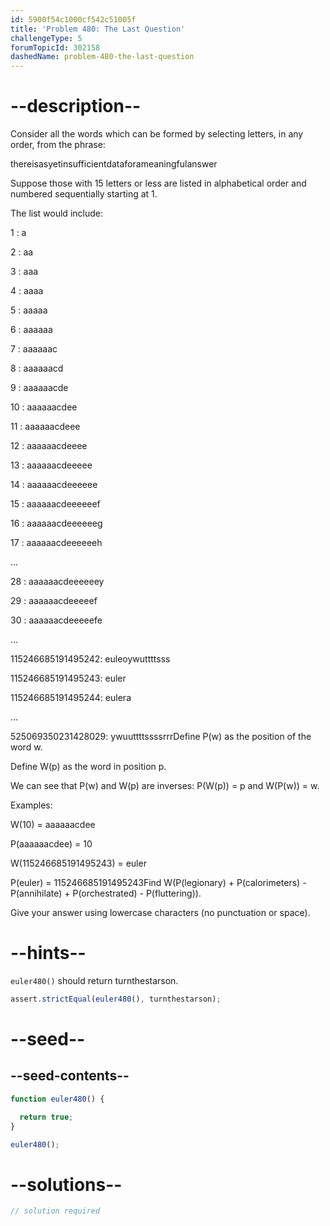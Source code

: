 ```yaml
---
id: 5900f54c1000cf542c51005f
title: 'Problem 480: The Last Question'
challengeType: 5
forumTopicId: 302158
dashedName: problem-480-the-last-question
---
```


# --description--

Consider all the words which can be formed by selecting letters, in any order, from the phrase:

thereisasyetinsufficientdataforameaningfulanswer

Suppose those with 15 letters or less are listed in alphabetical order and numbered sequentially starting at 1.

The list would include:

1 : a

2 : aa

3 : aaa

4 : aaaa

5 : aaaaa

6 : aaaaaa

7 : aaaaaac

8 : aaaaaacd

9 : aaaaaacde

10 : aaaaaacdee

11 : aaaaaacdeee

12 : aaaaaacdeeee

13 : aaaaaacdeeeee

14 : aaaaaacdeeeeee

15 : aaaaaacdeeeeeef

16 : aaaaaacdeeeeeeg

17 : aaaaaacdeeeeeeh

...

28 : aaaaaacdeeeeeey

29 : aaaaaacdeeeeef

30 : aaaaaacdeeeeefe

...

115246685191495242: euleoywuttttsss

115246685191495243: euler

115246685191495244: eulera

...

525069350231428029: ywuuttttssssrrrDefine P(w) as the position of the word w.

Define W(p) as the word in position p.

We can see that P(w) and W(p) are inverses: P(W(p)) = p and W(P(w)) = w.

Examples:

W(10) = aaaaaacdee

P(aaaaaacdee) = 10

W(115246685191495243) = euler

P(euler) = 115246685191495243Find W(P(legionary) + P(calorimeters) - P(annihilate) + P(orchestrated) - P(fluttering)).

Give your answer using lowercase characters (no punctuation or space).

# --hints--

`euler480()` should return turnthestarson.

```js
assert.strictEqual(euler480(), turnthestarson);
```

# --seed--

## --seed-contents--

```js
function euler480() {

  return true;
}

euler480();
```

# --solutions--

```js
// solution required
```
